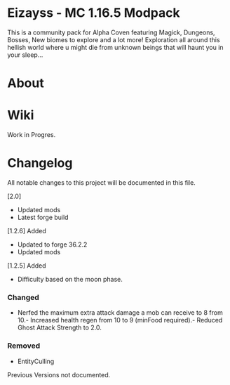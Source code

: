 # Eizayss - MC 1.16.5 Modpack

This is a community pack for Alpha Coven featuring Magick, Dungeons, Bosses, New biomes to explore and a lot more!
Exploration all around this hellish world where u might die from unknown beings that will haunt you in your sleep...

# About


# Wiki
Work in Progres.

# Changelog
All notable changes to this project will be documented in this file.

[2.0]
- Updated mods
- Latest forge build

[1.2.6]
Added
- Updated to forge 36.2.2
- Updated mods

[1.2.5]
Added
- Difficulty based on the moon phase.
### Changed
- Nerfed the maximum extra attack damage a mob can receive to 8 from 10.- Increased health regen from 10 to 9 (minFood required).- Reduced Ghost Attack Strength to 2.0.
### Removed
- EntityCulling 

Previous Versions not documented.
